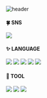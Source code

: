 ![header](https://capsule-render.vercel.app/api?type=rounded&color=FFC0CB&height=40&section=header&text=Software%20🖥️&fontSize=20)
#### 🍀 SNS
<a href="https://www.instagram.com/vko.rx/"><img src="https://img.shields.io/badge/Instargram-E4405F?style=flat-square&logo=Blogger&logoColor=white"/></a>
#### ✨ LANGUAGE
<img src="https://img.shields.io/badge/C-A8B9CC?style=flat-square&logo=C&logoColor=000000"/> <img src="https://img.shields.io/badge/Java-FF9E0F?style=flat-square&logo=Java&logoColor=000000"/> <img src="https://img.shields.io/badge/HTML5-E34F26?style=flat-square&logo=HTML5&logoColor=000000"/> <img src="https://img.shields.io/badge/JavaScript-F7DF1E?style=flat-square&logo=JavaScript&logoColor=000000"/> <img src="https://img.shields.io/badge/CSS3-1572B6?style=flat-square&logo=CSS3&logoColor=000000"/>
#### 🤍 TOOL
<img src="https://img.shields.io/badge/Eclipse IDE-2C225?style=flat-square&logo=Eclipse IDE&logoColor=000000"/> <img src="https://img.shields.io/badge/Visual Studio-5C2D91?style=flat-square&logo=Visual Studio&logoColor=000000"/> <img src="https://img.shields.io/badge/Visual Studio Code-007ACC?style=flat-square&logo=Visual Studio Code&logoColor=000000"/> 

